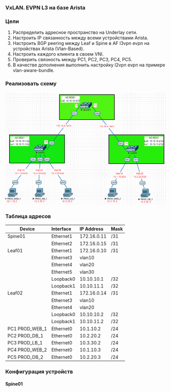 ### VxLAN. EVPN L3 на базе Arista
### Цели
1. Распределить адресное пространство на Underlay сети.
2. Настроить IP связанность между всеми устройствами Arista.
3. Настроить BGP peering между Leaf и Spine в AF l3vpn evpn на устройствах Arista (Vlan-Based).
4. Настроить каждого клиента в своем VNI.
5. Проверить связность между PC1, PC2, PC3, PC4, PC5.
6. В качестве дополнения выполнить настройку l2vpn evpn на примере vlan-aware-bundle.
### Реализовать схему
![VxLAN. EVPN L3](Topology.PNG)

### Таблица адресов
| Device        | Interface | IP Address   | Mask |
| ------------- |:----------| :------------| :----|
| Spine01       | Ethernet1 | 172.16.0.11  | /31  |
|               | Ethernet2 | 172.16.0.15  | /31  |
| Leaf01        | Ethernet1 | 172.16.0.10  | /31  |
|               | Ethernet3 | vlan10       |      |
|               | Ethernet4 | vlan20       |      |
|               | Ethernet5 | vlan30       |      |
|               | Loopback0 | 10.10.10.1   | /32  |
|               | Loopback1 | 10.10.11.1   | /32  |
| Leaf02        | Ethernet1 | 172.16.0.14  | /31  |
|               | Ethernet3 | vlan10       |      |
|               | Ethernet4 | vlan20       |      |
|               | Loopback0 | 10.10.10.2   | /32  |
|               | Loopback1 | 10.10.11.2   | /32  |
| PC1 PROD_WEB_1| Ethernet0 | 10.1.10.2    | /24  |
| PC2 PROD_DB_1 | Ethernet0 | 10.2.20.2    | /24  |
| PC3 PROD_LB_1 | Ethernet0 | 10.3.30.2    | /24  |
| PC4 PROD_WEB_2| Ethernet0 | 10.1.10.3    | /24  |
| PC5 PROD_DB_2 | Ethernet0 | 10.2.20.3    | /24  |

### Конфигурация устройств
#### Spine01
